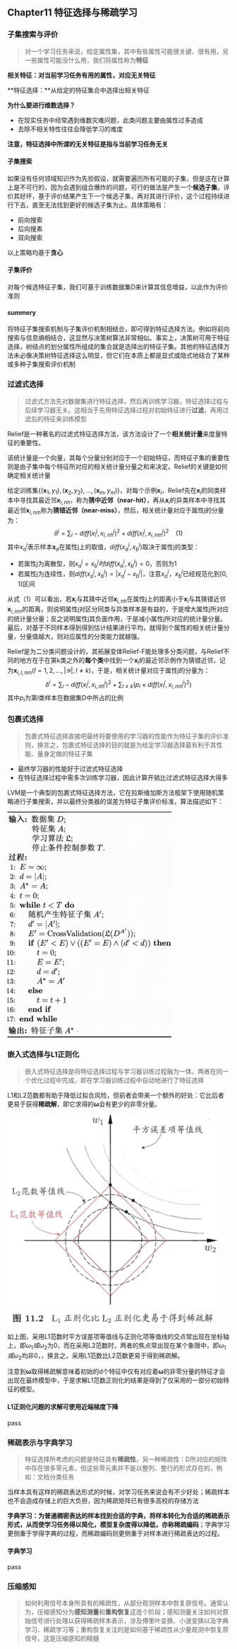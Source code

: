 ## Chapter11 特征选择与稀疏学习

### 子集搜索与评价

> 对一个学习任务来说，给定属性集，其中有些属性可能很关键、很有用，另一些属性可能没什么用，我们将属性称为**特征**

**相关特征：**对当前学习任务有用的属性，对应**无关特征**

**特征选择：**从给定的特征集合中选择出相关特征

**为什么要进行维数选择？**

* 在现实任务中经常遇到维数灾难问题，此类问题主要由属性过多造成
* 去除不相关特性往往会降低学习的难度

**注意，特征选择中所谓的无关特征是指与当前学习任务无关**

#### 子集搜索

如果没有任何领域知识作为先验假设，就需要遍历所有可能的子集，但是这在计算上是不可行的，因为会遇到组合爆炸的问题，可行的做法是产生一个**候选子集**，评价其好坏，基于评价结果产生下一个候选子集，再对其进行评价，这个过程持续进行下去，直至无法找到更好的候选子集为止。具体策略有：

* 前向搜索
* 后向搜素
* 双向搜索

以上策略均基于**贪心**

#### 子集评价

对每个候选特征子集，我们可基于训练数据集D来计算其信息增益，以此作为评价准则

#### summery

将特征子集搜索机制与子集评价机制相结合，即可得到特征选择方法。例如将前向搜索与信息熵相结合，这显然与决策树算法非常相似。事实上，决策树可用于特征选择，树结点的划分属性所组成的集合就是选择出的特征子集。其他的特征选择方法未必像决策树特征选择这么明显，但它们在本质上都是显式或隐式地结合了某种或多种子集搜索评价机制

### 过滤式选择

> 过滤式方法先对数据集进行特征选择，然后再训练学习器，特征选择过程与后续学习器无关。这相当于先用特征选择过程对初始特征进行**过滤**，再用过滤后的特征来训练模型

Relief是一种著名的过滤式特征选择方法，该方法设计了一个**相关统计量**来度量特征的重要性。

该统计量是一个向量，其每个分量分别对应于一个初始特征，而特征子集的重要性则是由子集中每个特征所对应的相关统计量分量之和来决定。Relief的关键是如何确定相关统计量

给定训练集$\{(\mathbf{x}_1,y_1),(\mathbf{x}_2,y_2),...,(\mathbf{x}_m,y_m)\}$，对每个示例$\mathbf{x}_i$，Relief先在$\mathbf{x}_i$的同类样本中寻找其最近邻$\mathbf{x}_{i,nh}$，称为**猜中近邻（near-hit）**，再从$\mathbf{x}_i$的异类样本中寻找其最近邻$\mathbf{x}_{i,nm}$称为**猜错近邻（near-miss）**，然后，相关统计量对应于属性j的分量为：
$$
\delta^j=\sum_i-diff(x_i^j,x_{i,nh}^j)^2+diff(x_i^j,x_{i,nm}^j)^2\ \ \ \ (1)
$$
其中$x_a^j$表示样本$\mathbf{x}_a$在属性j上的取值，$diff(x_a^j,x_b^j)$取决于属性j的类型：

* 若属性j为离散型，则$x_a^j=x_b^j时diff(x_a^j,x_b^j)=0$，否则为1
* 若属性j为连续性，则$diff(x_a^j,x_b^j)=|x_a^j-x_b^j|$，注意$x_a^j，x_b^j$已经规范化到[0, 1]区间

从式（1）可以看出，若$\mathbf{x}_i$与其猜中近邻$\mathbf{x}_{i,nh}$在属性j上的距离小于$\mathbf{x}_i$与其猜错近邻$\mathbf{x}_{i,nm}$的距离，则说明属性j对区分同类与异类样本是有益的，于是增大属性j所对应的统计量分量；反之说明属性j其负面作用，于是减小属性j所对应的统计量分量。最后，对基于不同样本得到得到估计结果进行平均，就得到个属性的相关统计量分量，分量值越大，则对应属性的分类能力就越强。

Relief是为二分类问题设计的，其拓展变体Relief-F能处理多分类问题，与Relief不同的地方在于在第k类之外的**每个类**中找到一个$\mathbf{x}_i$的最近邻示例作为猜错近邻，记为$\mathbf{x}_{i,l,nm}(l=1,2,...,|\mathcal{Y}|;l\ne k)$，于是，相关统计量对应于属性j的分量为：
$$
\delta^i=\sum_{i}-diff(x_i^j,x_{i,nh}^j)^2+\sum_{l\ne k}(p_l\times diff(x_i^j,x_{i,nm}^j)^2)
$$
其中$p_l$为第$l$类样本在数据集D中所占的比例

### 包裹式选择

> 包裹式特征选择直接吧最终将要使用的学习器的性能作为特征子集的评价准则，换言之，包裹式特征选择的目的就是为给定学习器选择最有利于其性能、量身定做的特征子集

* 最终学习器的性能好于过滤式特征选择
* 在特征选择过程中需多次训练学习器，因此计算开销比过滤式特征选择大得多

LVM是一个典型的包裹式特征选择方法，它在拉斯维加斯方法框架下使用随机策略进行子集搜索，并以最终分类器的误差为特征子集评价标准，算法描述如下：

<img src=".assets/image-20231122195459640.png" alt="image-20231122195459640" style="zoom: 50%;" />

### 嵌入式选择与L1正则化

> 嵌入式特征选择是将特征选择过程与学习器训练过程融为一体，两者在同一个优化过程中完成，即在学习器训练过程中自动地进行了特征选择

L1和L2范数都有助于降低过拟合风险，但前者会带来一个额外的好处：它比后者更易于获得**稀疏解**，即它求得的$\boldsymbol{\omega}$会有更少的非零分量。

<img src=".assets/image-20231122202010152.png" alt="image-20231122202010152" style="zoom:50%;" />

如上图，采用L1范数时平方误差项等值线与正则化项等值线的交点常出现在坐标轴上，即$\omega_1或\omega_2$为0，而在采用L2范数时，两者的焦点常出现在某个象限中，即$\omega_1或\omega_2$均非0，，换言之，采用L1范数比L2范数更易于得到稀疏解。

注意到$\boldsymbol{\omega}$取得稀疏解意味着初始的d个特征中仅有对应着$\boldsymbol{\omega}$的非零分量的特征才会出现在最终模型中，于是求解L1范数正则化的结果是得到了仅采用的一部分初始特征的模型。

#### L1正则化问题的求解可使用近端梯度下降

pass

### 稀疏表示与字典学习

> 特征选择所考虑的问题是特征具有**稀疏性**，另一种稀疏性：D所对应的矩阵中存在很多零元素，但这些零元素并不是以整列、整行的形式存在的，例如：文档分类任务

当样本具有这样的稀疏表达形式的时候，对学习任务来说会有不少好处；稀疏样本也不会造成存储上的巨大负担，因为稀疏矩阵已有很多高校的存储方法

**字典学习：**为普通稠密表达的样本找到合适的字典，将样本转化为合适的稀疏表示形式，从而使学习任务得以简化，模型复杂度得以降低，亦称**稀疏编码**；字典学习更侧重于学得字典的过程，而稀疏编码则更侧重于对样本进行稀疏表达的过程。

#### 字典学习

pass

### 压缩感知

> 如何利用信号本身所具有的稀疏性，从部分观测样本中恢复原信号。通常认为，压缩感知分为**感知测量**和**重构恢复**这连个阶段；感知测量关注如何对原始信号进行处理以获得稀疏样本表示，涉及傅里叶变换、小波变换以及字典学习、稀疏学习等；重构恢复关注的是如何基于稀疏性从少量观测中恢复原信号，这是压缩感知的精髓

